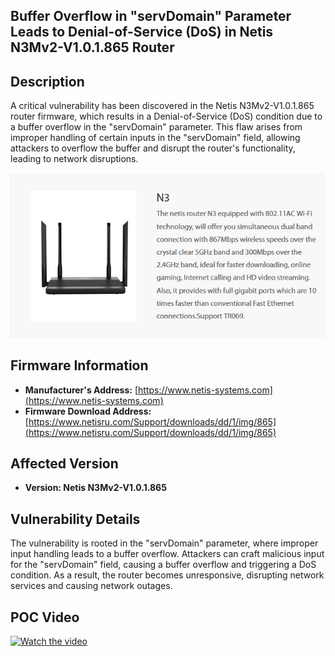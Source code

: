 ## Buffer Overflow in "servDomain" Parameter Leads to Denial-of-Service (DoS) in Netis N3Mv2-V1.0.1.865 Router

## Description

A critical vulnerability has been discovered in the Netis N3Mv2-V1.0.1.865 router firmware, which results in a Denial-of-Service (DoS) condition due to a buffer overflow in the "servDomain" parameter. This flaw arises from improper handling of certain inputs in the "servDomain" field, allowing attackers to overflow the buffer and disrupt the router's functionality, leading to network disruptions.

![Router](images/1.png)

## Firmware Information

- **Manufacturer's Address:** [https://www.netis-systems.com](https://www.netis-systems.com)
- **Firmware Download Address:** [https://www.netisru.com/Support/downloads/dd/1/img/865](https://www.netisru.com/Support/downloads/dd/1/img/865)

## Affected Version

- **Version: Netis N3Mv2-V1.0.1.865**

## Vulnerability Details

The vulnerability is rooted in the "servDomain" parameter, where improper input handling leads to a buffer overflow. Attackers can craft malicious input for the "servDomain" field, causing a buffer overflow and triggering a DoS condition. As a result, the router becomes unresponsive, disrupting network services and causing network outages.


## POC Video

[![Watch the video](https://img.youtube.com/vi/in0x_a2kz-U/maxresdefault.jpg)](https://youtu.be/zKZpjrLzMF4)